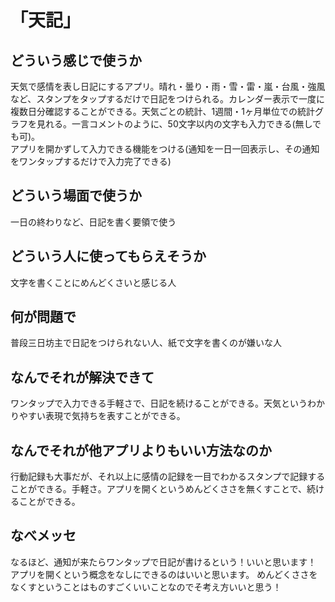 # 「天記」

## どういう感じで使うか
天気で感情を表し日記にするアプリ。晴れ・曇り・雨・雪・雷・嵐・台風・強風など、スタンプをタップするだけで日記をつけられる。カレンダー表示で一度に複数日分確認することができる。天気ごとの統計、1週間・1ヶ月単位での統計グラフを見れる。一言コメントのように、50文字以内の文字も入力できる(無しでも可)。  
アプリを開かずして入力できる機能をつける(通知を一日一回表示し、その通知をワンタップするだけで入力完了できる)

## どういう場面で使うか
一日の終わりなど、日記を書く要領で使う

## どういう人に使ってもらえそうか
文字を書くことにめんどくさいと感じる人

## 何が問題で
普段三日坊主で日記をつけられない人、紙で文字を書くのが嫌いな人

## なんでそれが解決できて
ワンタップで入力できる手軽さで、日記を続けることができる。天気というわかりやすい表現で気持ちを表すことができる。

## なんでそれが他アプリよりもいい方法なのか
行動記録も大事だが、それ以上に感情の記録を一目でわかるスタンプで記録することができる。手軽さ。アプリを開くというめんどくささを無くすことで、続けることができる。


## なべメッセ
なるほど、通知が来たらワンタップで日記が書けるという！いいと思います！
アプリを開くという概念をなしにできるのはいいと思います。
めんどくささをなくすということはものすごくいいことなのでそ考え方いいと思う！
